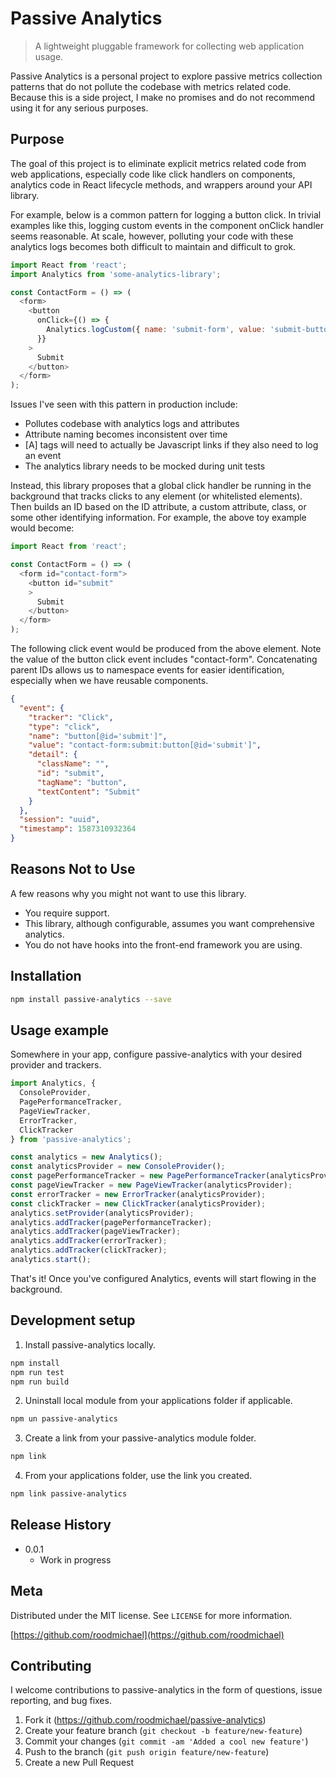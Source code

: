 # Passive Analytics

> A lightweight pluggable framework for collecting web application usage.

Passive Analytics is a personal project to explore passive metrics collection patterns that do not pollute the codebase with metrics related code. Because this is a side project, I make no promises and do not recommend using it for any serious purposes.

## Purpose

The goal of this project is to eliminate explicit metrics related code from web applications, especially code like click handlers on components, analytics code in React lifecycle methods, and wrappers around your API library.

For example, below is a common pattern for logging a button click. In trivial examples like this, logging custom events in the component onClick handler seems reasonable. At scale, however, polluting your code with these analytics logs becomes both difficult to maintain and difficult to grok.

```js
import React from 'react';
import Analytics from 'some-analytics-library';

const ContactForm = () => (
  <form>
    <button
      onClick={() => {
        Analytics.logCustom({ name: 'submit-form', value: 'submit-button' });
      }}
    >
      Submit
    </button>
  </form>
);
```

Issues I've seen with this pattern in production include:

* Pollutes codebase with analytics logs and attributes
* Attribute naming becomes inconsistent over time
* [A] tags will need to actually be Javascript links if they also need to log an event
* The analytics library needs to be mocked during unit tests

Instead, this library proposes that a global click handler be running in the background that tracks clicks to any element (or whitelisted elements). Then builds an ID based on the ID attribute, a custom attribute, class, or some other identifying information. For example, the above toy example would become:

```js
import React from 'react';

const ContactForm = () => (
  <form id="contact-form">
    <button id="submit"
    >
      Submit
    </button>
  </form>
);
```

The following click event would be produced from the above element. Note the value of the button click event includes "contact-form". Concatenating parent IDs allows us to namespace events for easier identification, especially when we have reusable components.

```json
{
  "event": {
    "tracker": "Click",
    "type": "click",
    "name": "button[@id='submit']",
    "value": "contact-form:submit:button[@id='submit']",
    "detail": {
      "className": "",
      "id": "submit",
      "tagName": "button",
      "textContent": "Submit"
    }
  },
  "session": "uuid",
  "timestamp": 1587310932364
}
```

## Reasons Not to Use

A few reasons why you might not want to use this library.

* You require support.
* This library, although configurable, assumes you want comprehensive analytics.
* You do not have hooks into the front-end framework you are using.

## Installation

```sh
npm install passive-analytics --save
```

## Usage example

Somewhere in your app, configure passive-analytics with your desired provider and trackers.

```js
import Analytics, {
  ConsoleProvider,
  PagePerformanceTracker,
  PageViewTracker,
  ErrorTracker,
  ClickTracker
} from 'passive-analytics';

const analytics = new Analytics();
const analyticsProvider = new ConsoleProvider();
const pagePerformanceTracker = new PagePerformanceTracker(analyticsProvider);
const pageViewTracker = new PageViewTracker(analyticsProvider);
const errorTracker = new ErrorTracker(analyticsProvider);
const clickTracker = new ClickTracker(analyticsProvider);
analytics.setProvider(analyticsProvider);
analytics.addTracker(pagePerformanceTracker);
analytics.addTracker(pageViewTracker);
analytics.addTracker(errorTracker);
analytics.addTracker(clickTracker);
analytics.start();
```

That's it! Once you've configured Analytics, events will start flowing in the background.

## Development setup

1. Install passive-analytics locally.

```sh
npm install
npm run test
npm run build
```

2. Uninstall local module from your applications folder if applicable.

```sh
npm un passive-analytics
```

3. Create a link from your passive-analytics module folder.

```sh
npm link
```

4. From your applications folder, use the link you created.

```sh
npm link passive-analytics
```

## Release History

* 0.0.1
  * Work in progress

## Meta

Distributed under the MIT license. See ``LICENSE`` for more information.

[https://github.com/roodmichael](https://github.com/roodmichael)

## Contributing

I welcome contributions to passive-analytics in the form of questions, issue reporting, and bug fixes.

1. Fork it (<https://github.com/roodmichael/passive-analytics>)
2. Create your feature branch (`git checkout -b feature/new-feature`)
3. Commit your changes (`git commit -am 'Added a cool new feature'`)
4. Push to the branch (`git push origin feature/new-feature`)
5. Create a new Pull Request

